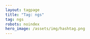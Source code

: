 ```yaml
---
layout: tagpage
title: "Tag: ngs"
tag: ngs
robots: noindex
hero_image: /assets/img/hashtag.png
---
```

